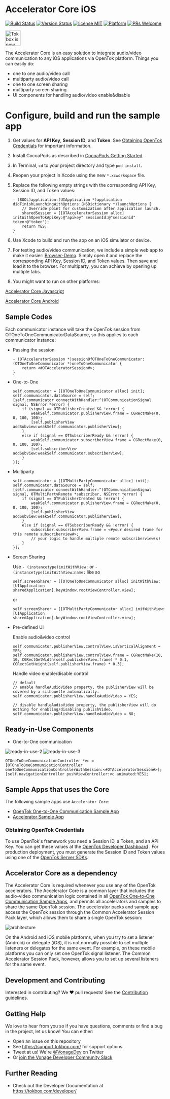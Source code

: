# Accelerator Core iOS

[![Build Status](https://travis-ci.org/opentok/accelerator-core-ios.svg?branch=master)](https://travis-ci.org/opentok/accelerator-core-ios)
[![Version Status](https://img.shields.io/cocoapods/v/OTAcceleratorCore.svg)](https://cocoapods.org/pods/OTAcceleratorCore)
[![license MIT](https://img.shields.io/cocoapods/l/OTAcceleratorCore.svg)](https://cocoapods.org/pods/OTAcceleratorCore)
[![Platform](https://img.shields.io/cocoapods/p/OTAcceleratorCore.svg)](https://cocoapods.org/pods/OTAcceleratorCore)
[![PRs Welcome](https://img.shields.io/badge/PRs-welcome-brightgreen.svg)](http://makeapullrequest.com)

<img src="https://assets.tokbox.com/img/vonage/Vonage_VideoAPI_black.svg" height="48px" alt="Tokbox is now known as Vonage" />

The Accelerator Core is an easy solution to integrate audio/video communication to any iOS applications via OpenTok platform. Things you can easily do:

- one to one audio/video call
- multiparty audio/video call
- one to one screen sharing
- multiparty screen sharing
- UI components for handling audio/video enable&disable

# Configure, build and run the sample app

1. Get values for **API Key**, **Session ID**, and **Token**. See [Obtaining OpenTok Credentials](#obtaining-opentok-credentials) for important information.

1. Install CocoaPods as described in [CocoaPods Getting Started](https://guides.cocoapods.org/using/getting-started.html#getting-started).

1. In Terminal, `cd` to your project directory and type `pod install`.

1. Reopen your project in Xcode using the new `*.xcworkspace` file.

1. Replace the following empty strings with the corresponding API Key, Session ID, and Token values:

    ```objc
    - (BOOL)application:(UIApplication *)application didFinishLaunchingWithOptions:(NSDictionary *)launchOptions {
        // Override point for customization after application launch.
        sharedSession = [[OTAcceleratorSession alloc] initWithOpenTokApiKey:@"apikey" sessionId:@"sessionid" token:@"token"];
        return YES;
    }
    ```

1. Use Xcode to build and run the app on an iOS simulator or device.

1. For testing audio/video communication, we include a simple web app to make it easier: [Browser-Demo](https://github.com/opentok/accelerator-core-ios/blob/master/browser-demo.html). Simply open it and replace the corresponding API Key, Session ID, and Token values. Then save and load it to the browser. For multiparty, you can achieve by opening up multiple tabs.

1. You might want to run on other platforms:

[Accelerator Core Javascript](https://github.com/opentok/accelerator-core-js)

[Accelerator Core Android](https://github.com/opentok/accelerator-core-android)

## Sample Codes

Each communicator instance will take the OpenTok session from OTOneToOneCommunicatorDataSource, so this applies to each communicator instance:

- Passing the session
    ```objc
    - (OTAcceleratorSession *)sessionOfOTOneToOneCommunicator:(OTOneToOneCommunicator *)oneToOneCommunicator {
        return <#OTAcceleratorSession#>;
    }
    ```

- One-to-One

    ```objc
    self.communicator = [[OTOneToOneCommunicator alloc] init];
    self.communicator.dataSource = self;
    [self.communicator connectWithHandler:^(OTCommunicationSignal signal, NSError *error) {
        if (signal == OTPublisherCreated && !error) {
            weakSelf.communicator.publisherView.frame = CGRectMake(0, 0, 100, 100);
            [self.publisherView addSubview:weakSelf.communicator.publisherView];
        }
        else if (signal == OTSubscriberReady && !error) {
            weakSelf.communicator.subscriberView.frame = CGRectMake(0, 0, 100, 100);
            [self.subscriberView addSubview:weakSelf.communicator.subscriberView];
        }
    }];
    ```

- Multiparty

    ```objc
    self.communicator = [[OTMultiPartyCommunicator alloc] init];
    self.communicator.dataSource = self;
    [self.communicator connectWithHandler:^(OTCommunicationSignal signal, OTMultiPartyRemote *subscriber, NSError *error) {
        if (signal == OTPublisherCreated && !error) {
            weakSelf.communicator.publisherView.frame = CGRectMake(0, 0, 100, 100);
            [self.publisherView addSubview:weakSelf.communicator.publisherView];
        }
        else if (signal == OTSubscriberReady && !error) {
            subscriber.subscriberView.frame = <#your desired frame for this remote subscriberview#>;
            // your logic to handle multiple remote subscriberview(s)
        }
    }];
    ```

- Screen Sharing

    Use `- (instancetype)initWithView:` or `- (instancetype)initWithView:name:` like so

    ```objc
    self.screenSharer = [[OTOneToOneCommunicator alloc] initWithView:[UIApplication sharedApplication].keyWindow.rootViewController.view];
    ```

    or

    ```objc
    self.screenSharer = [[OTMultiPartyCommunicator alloc] initWithView:[UIApplication sharedApplication].keyWindow.rootViewController.view];
    ```

- Pre-defined UI

    Enable audio&video control

    ```objc
    self.communicator.publisherView.controlView.isVerticalAlignment = YES;
    self.communicator.publisherView.controlView.frame = CGRectMake(10, 10, CGRectGetWidth(self.publisherView.frame) * 0.1, CGRectGetHeight(self.publisherView.frame) * 0.3);
    ```

    Handle video enable/disable control

    ```objc
    // default
    // enable handleAudioVideo property, the publisherView will be covered by a silhouette automatically.
    self.communicator.publisherView.handleAudioVideo = YES;

    // disable handleAudioVideo property, the publisherView will do nothing for enabling/disabling publishVideo.
    self.communicator.publisherView.handleAudioVideo = NO;
    ```

## Ready-in-Use Components

- One-to-One communication

![ready-in-use-2](./ready-in-use-2.png)
![ready-in-use-3](./ready-in-use-3.png)

```objc
OTOneToOneCommunicationController *vc = [OTOneToOneCommunicationController oneToOneCommunicationControllerWithSession:<#OTAcceleratorSession#>];
[self.navigationController pushViewController:vc animated:YES];
```

## Sample Apps that uses the Core

The following sample apps use `Accelerator Core`:

- [OpenTok One-to-One Communication Sample App](https://github.com/opentok/one-to-one-sample-apps) 
- [Accelerator Sample App](https://github.com/opentok/accelerator-sample-apps-ios)

### Obtaining OpenTok Credentials

To use OpenTok's framework you need a Session ID, a Token, and an API Key. You can get these values at the [OpenTok Developer Dashboard](https://dashboard.tokbox.com/) . For production deployment, you must generate the Session ID and Token values using one of the [OpenTok Server SDKs](https://tokbox.com/developer/sdks/server/).

## Accelerator Core as a dependency

The Accelerator Core is required whenever you use any of the OpenTok accelerators. The Accelerator Core is a common layer that includes the audio-video communication logic contained in all [OpenTok One-to-One Communication Sample Apps](https://github.com/opentok/one-to-one-sample-apps), and permits all accelerators and samples to share the same OpenTok session. The accelerator packs and sample app access the OpenTok session through the Common Accelerator Session Pack layer, which allows them to share a single OpenTok session:

![architecture](./accpackarch.png)

On the Android and iOS mobile platforms, when you try to set a listener (Android) or delegate (iOS), it is not normally possible to set multiple listeners or delegates for the same event. For example, on these mobile platforms you can only set one OpenTok signal listener. The Common Accelerator Session Pack, however, allows you to set up several listeners for the same event.

## Development and Contributing

Interested in contributing? We :heart: pull requests! See the [Contribution](CONTRIBUTING.md) guidelines.

## Getting Help

We love to hear from you so if you have questions, comments or find a bug in the project, let us know! You can either:

- Open an issue on this repository
- See <https://support.tokbox.com/> for support options
- Tweet at us! We're [@VonageDev](https://twitter.com/VonageDev) on Twitter
- Or [join the Vonage Developer Community Slack](https://developer.nexmo.com/community/slack)

## Further Reading

- Check out the Developer Documentation at <https://tokbox.com/developer/>
  
